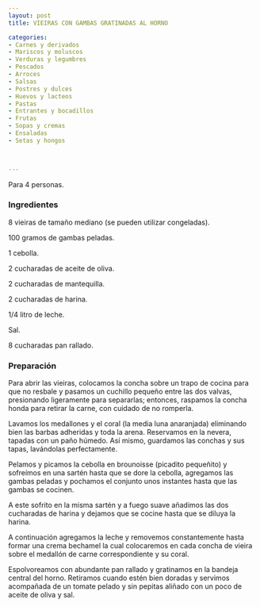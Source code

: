 ```yaml
---
layout: post
title: VIEIRAS CON GAMBAS GRATINADAS AL HORNO

categories:
- Carnes y derivados
- Mariscos y moluscos
- Verduras y legumbres
- Pescados
- Arroces
- Salsas
- Postres y dulces
- Huevos y lacteos
- Pastas
- Entrantes y bocadillos
- Frutas
- Sopas y cremas
- Ensaladas
- Setas y hongos
 


---
```


Para 4 personas.

<h3>Ingredientes</h3>

8 vieiras de tamaño mediano (se pueden utilizar congeladas).

100 gramos de gambas peladas.

1 cebolla.

2 cucharadas de aceite de oliva.

2 cucharadas de mantequilla.

2 cucharadas de harina.

1/4 litro de leche.

Sal.

8 cucharadas pan rallado.

<h3>Preparación</h3>

Para abrir las vieiras, colocamos la concha sobre un trapo de cocina para que no resbale y pasamos un cuchillo pequeño entre las dos valvas, presionando ligeramente para separarlas; entonces, raspamos la concha honda para retirar la carne, con cuidado de no romperla.

Lavamos los medallones y el coral (la media luna anaranjada) eliminando bien las barbas adheridas y toda la arena. Reservamos en la nevera, tapadas con un paño húmedo. Así mismo, guardamos las conchas y sus tapas, lavándolas perfectamente.

Pelamos y picamos la cebolla en brounoisse (picadito pequeñito) y sofreímos en una sartén hasta que se dore la cebolla, agregamos las gambas peladas y pochamos el conjunto unos instantes hasta que las gambas se cocinen.

A este sofrito en la misma sartén y a fuego suave añadimos las dos cucharadas de harina y dejamos que se cocine hasta que se diluya la harina.

A continuación agregamos la leche y removemos constantemente hasta formar una crema bechamel la cual colocaremos en cada concha de vieira sobre el medallón de carne correspondiente y su coral.

Espolvoreamos con abundante pan rallado y gratinamos en la bandeja central del horno. Retiramos cuando estén bien doradas y servimos acompañada de un tomate pelado y sin pepitas aliñado con un poco de aceite de oliva y sal.

